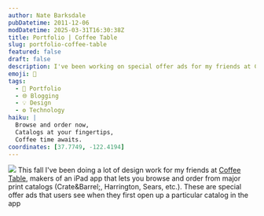 ```yaml
---
author: Nate Barksdale
pubDatetime: 2011-12-06
modDatetime: 2025-03-31T16:30:38Z
title: Portfolio | Coffee Table
slug: portfolio-coffee-table
featured: false
draft: false
description: I've been working on special offer ads for my friends at Coffee Table.
emoji: 📖
tags:
  - 📁 Portfolio
  - 🌐 Blogging
  - 💡 Design
  - ⚙️ Technology
haiku: |
  Browse and order now,  
  Catalogs at your fingertips,  
  Coffee time awaits.
coordinates: [37.7749, -122.4194]
---
```


![](@assets/images/ct_ads.jpg) This fall I've been doing a lot of design work for my friends at [Coffee Table](http://web.archive.org/web/20180210124947/http://coffeetable.com:80/), makers of an iPad app that lets you browse and order from major print catalogs (Crate&Barrel;, Harrington, Sears, etc.). These are special offer ads that users see when they first open up a particular catalog in the app
